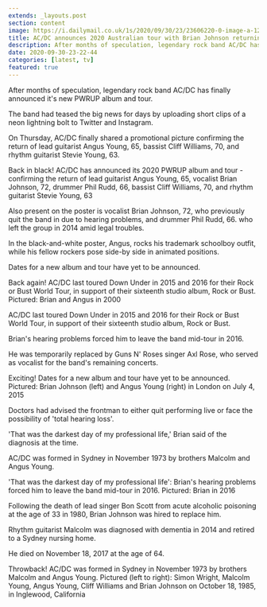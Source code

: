 ```yaml
---
extends: _layouts.post
section: content
image: https://i.dailymail.co.uk/1s/2020/09/30/23/23606220-0-image-a-12_1601504082769.jpg 
title: AC/DC announces 2020 Australian tour with Brian Johnson returning four years after he quit 
description: After months of speculation, legendary rock band AC/DC has finally announced its new  PWRUP album and tour.  
date: 2020-09-30-23-22-44 
categories: [latest, tv] 
featured: true 
--- 
```

After months of speculation, legendary rock band AC/DC has finally announced it's new PWRUP album and tour. 

The band had teased the big news for days by uploading short clips of a neon lightning bolt to Twitter and Instagram. 

On Thursday, AC/DC finally shared a promotional picture confirming the return of lead guitarist Angus Young, 65, bassist Cliff Williams, 70, and rhythm guitarist Stevie Young, 63. 

Back in black! AC/DC has announced its 2020 PWRUP album and tour - confirming the return of lead guitarist Angus Young, 65, vocalist Brian Johnson, 72, drummer Phil Rudd, 66, bassist Cliff Williams, 70, and rhythm guitarist Stevie Young, 63

Also present on the poster is vocalist Brian Johnson, 72, who previously quit the band in due to hearing problems, and drummer Phil Rudd, 66. who left the group in 2014 amid legal troubles. 

In the black-and-white poster, Angus, rocks his trademark schoolboy outfit, while his fellow rockers pose side-by side in animated positions.  

Dates for a new album and tour have yet to be announced.  

Back again! AC/DC last toured Down Under in 2015 and 2016 for their Rock or Bust World Tour, in support of their sixteenth studio album, Rock or Bust. Pictured: Brian and Angus in 2000

AC/DC last toured Down Under in 2015 and 2016 for their Rock or Bust World Tour, in support of their sixteenth studio album, Rock or Bust.  

Brian's hearing problems forced him to leave the band mid-tour in 2016.

He was temporarily replaced by Guns N' Roses singer Axl Rose, who served as vocalist for the band's remaining concerts.

Exciting! Dates for a new album and tour have yet to be announced. Pictured: Brian Johnson (left) and Angus Young (right) in London on July 4, 2015

Doctors had advised the frontman to either quit performing live or face the possibility of 'total hearing loss'.

'That was the darkest day of my professional life,' Brian said of the diagnosis at the time.

AC/DC was formed in Sydney in November 1973 by brothers Malcolm and Angus Young.

'That was the darkest day of my professional life': Brian's hearing problems forced him to leave the band mid-tour in 2016. Pictured: Brian in 2016

Following the death of lead singer Bon Scott from acute alcoholic poisoning at the age of 33 in 1980, Brian Johnson was hired to replace him.  

Rhythm guitarist Malcolm was diagnosed with dementia in 2014 and retired to a Sydney nursing home. 

He died on November 18, 2017 at the age of 64.    

Throwback! AC/DC was formed in Sydney in November 1973 by brothers Malcolm and Angus Young. Pictured (left to right): Simon Wright, Malcolm Young, Angus Young, Cliff Williams and Brian Johnson on October 18, 1985, in Inglewood, California

